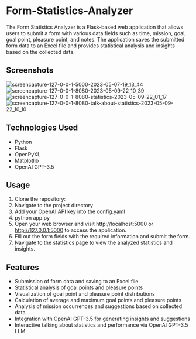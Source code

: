 # Form-Statistics-Analyzer
The Form Statistics Analyzer is a Flask-based web application that allows users to submit a form with various data fields such as time, mission, goal, goal point, pleasure point, and notes. The application saves the submitted form data to an Excel file and provides statistical analysis and insights based on the collected data.

## Screenshots
![screencapture-127-0-0-1-5000-2023-05-07-19_13_44](https://user-images.githubusercontent.com/46647858/236690342-41936c94-f3ec-44bb-9616-cee352370b01.png)
![screencapture-127-0-0-1-8080-2023-05-09-22_10_39](https://github.com/asaykal/Form-Statistics-Analyzer/assets/46647858/a4fa3106-f463-468b-9492-7cc9b3110c52)
![screencapture-127-0-0-1-8080-statistics-2023-05-09-22_01_17](https://github.com/asaykal/Form-Statistics-Analyzer/assets/46647858/df2b2f95-df70-402d-a93e-ac0bb1e9ccbf)
![screencapture-127-0-0-1-8080-talk-about-statistics-2023-05-09-22_10_10](https://github.com/asaykal/Form-Statistics-Analyzer/assets/46647858/18e288ac-22f2-4fca-9db7-e3e5f8d2022d)


## Technologies Used
- Python
- Flask
- OpenPyXL
- Matplotlib
- OpenAI GPT-3.5

## Usage
1. Clone the repository:
2. Navigate to the project directory
3. Add your OpenAI API key into the config.yaml
4. python app.py
6. Open your web browser and visit http://localhost:5000 or http://127.0.0.1:5000 to access the application.
6. Fill out the form fields with the required information and submit the form.
7. Navigate to the statistics page to view the analyzed statistics and insights.

## Features
- Submission of form data and saving to an Excel file
- Statistical analysis of goal points and pleasure points
- Visualization of goal point and pleasure point distributions
- Calculation of average and maximum goal points and pleasure points
- Analysis of mission occurrences and suggestions based on collected data
- Integration with OpenAI GPT-3.5 for generating insights and suggestions
- Interactive talking about statistics and performance via OpenAI GPT-3.5 LLM
